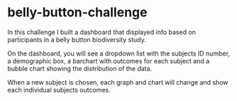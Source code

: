 # belly-button-challenge

In this challenge I built a dashboard that displayed info based on participants in a belly button biodiversity study. 

On the dashboard, you will see a dropdown list with the subjects ID number, a demographic box, a barchart with outcomes for each subject and a bubble chart showing
the distribution of the data. 

When a new subject is chosen, each graph and chart will change and show each individual subjects outcomes.
